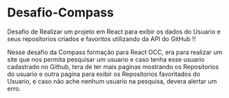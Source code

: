 # Desafio-Compass

Desafio de Realizar um projeto em React para exibir os dados do Usuario e seus repositorios criados e favoritos utilizando da API do GitHub !!

Nesse desafio da Compass formação para React OCC, era para realizar um site que nos permita pesquisar um usuario e caso tenha esse usuario cadastrado no Github, tera de ter mais paginas mostrando os Repositorios do usuario e outra pagina para exibir os Repositorios favoritados do Usuario, e caso não ache nenhum usuario na pesquisa, devera alertar um erro.
